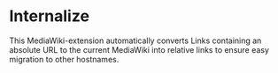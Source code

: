 # Internalize

This MediaWiki-extension automatically converts Links containing an absolute URL to the current MediaWiki into relative links to ensure easy migration to other hostnames.
